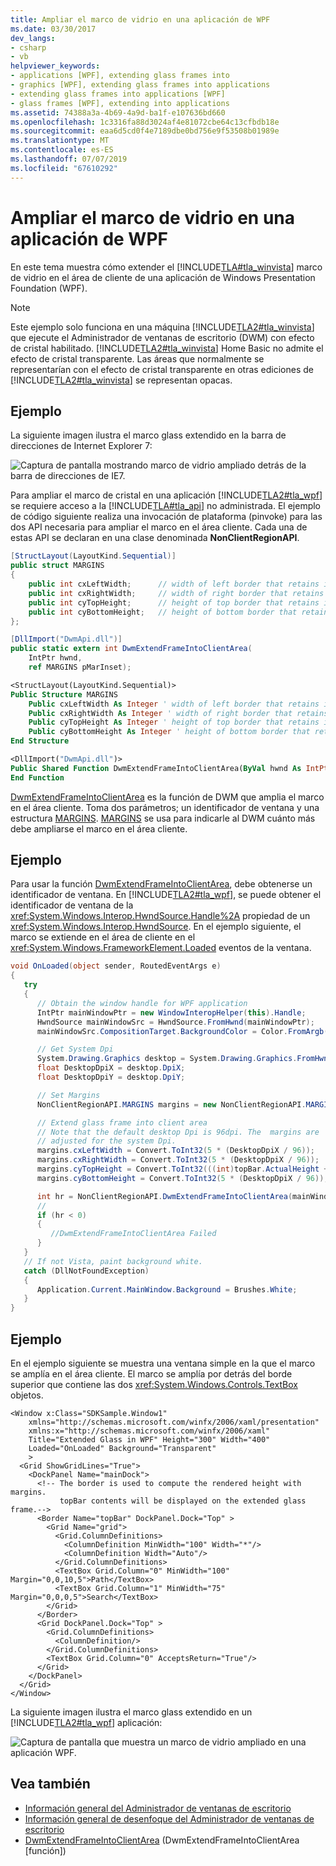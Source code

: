 ```yaml
---
title: Ampliar el marco de vidrio en una aplicación de WPF
ms.date: 03/30/2017
dev_langs:
- csharp
- vb
helpviewer_keywords:
- applications [WPF], extending glass frames into
- graphics [WPF], extending glass frames into applications
- extending glass frames into applications [WPF]
- glass frames [WPF], extending into applications
ms.assetid: 74388a3a-4b69-4a9d-ba1f-e107636bd660
ms.openlocfilehash: 1c3316fa88d3024af4e81072cbe64c13cfbdb18e
ms.sourcegitcommit: eaa6d5cd0f4e7189dbe0bd756e9f53508b01989e
ms.translationtype: MT
ms.contentlocale: es-ES
ms.lasthandoff: 07/07/2019
ms.locfileid: "67610292"
---
```

# <a name="extend-glass-frame-into-a-wpf-application"></a>Ampliar el marco de vidrio en una aplicación de WPF

En este tema muestra cómo extender el [!INCLUDE[TLA#tla_winvista](../../../../includes/tlasharptla-winvista-md.md)] marco de vidrio en el área de cliente de una aplicación de Windows Presentation Foundation (WPF).

> [!NOTE]
> Este ejemplo solo funciona en una máquina [!INCLUDE[TLA2#tla_winvista](../../../../includes/tla2sharptla-winvista-md.md)] que ejecute el Administrador de ventanas de escritorio (DWM) con efecto de cristal habilitado. [!INCLUDE[TLA2#tla_winvista](../../../../includes/tla2sharptla-winvista-md.md)] Home Basic no admite el efecto de cristal transparente. Las áreas que normalmente se representarían con el efecto de cristal transparente en otras ediciones de [!INCLUDE[TLA2#tla_winvista](../../../../includes/tla2sharptla-winvista-md.md)] se representan opacas.

## <a name="example"></a>Ejemplo

La siguiente imagen ilustra el marco glass extendido en la barra de direcciones de Internet Explorer 7:

![Captura de pantalla mostrando marco de vidrio ampliado detrás de la barra de direcciones de IE7.](./media/extend-glass-frame-into-a-wpf-application/internet-explorer-glass-frame-extended-address-bar.png)

Para ampliar el marco de cristal en una aplicación [!INCLUDE[TLA2#tla_wpf](../../../../includes/tla2sharptla-wpf-md.md)] se requiere acceso a la [!INCLUDE[TLA#tla_api](../../../../includes/tlasharptla-api-md.md)] no administrada. El ejemplo de código siguiente realiza una invocación de plataforma (pinvoke) para las dos API necesaria para ampliar el marco en el área cliente. Cada una de estas API se declaran en una clase denominada **NonClientRegionAPI**.

```csharp
[StructLayout(LayoutKind.Sequential)]
public struct MARGINS
{
    public int cxLeftWidth;      // width of left border that retains its size
    public int cxRightWidth;     // width of right border that retains its size
    public int cyTopHeight;      // height of top border that retains its size
    public int cyBottomHeight;   // height of bottom border that retains its size
};

[DllImport("DwmApi.dll")]
public static extern int DwmExtendFrameIntoClientArea(
    IntPtr hwnd,
    ref MARGINS pMarInset);
```

```vb
<StructLayout(LayoutKind.Sequential)>
Public Structure MARGINS
    Public cxLeftWidth As Integer ' width of left border that retains its size
    Public cxRightWidth As Integer ' width of right border that retains its size
    Public cyTopHeight As Integer ' height of top border that retains its size
    Public cyBottomHeight As Integer ' height of bottom border that retains its size
End Structure

<DllImport("DwmApi.dll")>
Public Shared Function DwmExtendFrameIntoClientArea(ByVal hwnd As IntPtr, ByRef pMarInset As MARGINS) As Integer
End Function
```

[DwmExtendFrameIntoClientArea](/windows/desktop/api/dwmapi/nf-dwmapi-dwmextendframeintoclientarea) es la función de DWM que amplia el marco en el área cliente. Toma dos parámetros; un identificador de ventana y una estructura [MARGINS](/windows/desktop/api/uxtheme/ns-uxtheme-_margins). [MARGINS](/windows/desktop/api/uxtheme/ns-uxtheme-_margins) se usa para indicarle al DWM cuánto más debe ampliarse el marco en el área cliente.

## <a name="example"></a>Ejemplo

Para usar la función [DwmExtendFrameIntoClientArea](/windows/desktop/api/dwmapi/nf-dwmapi-dwmextendframeintoclientarea), debe obtenerse un identificador de ventana. En [!INCLUDE[TLA2#tla_wpf](../../../../includes/tla2sharptla-wpf-md.md)], se puede obtener el identificador de ventana de la <xref:System.Windows.Interop.HwndSource.Handle%2A> propiedad de un <xref:System.Windows.Interop.HwndSource>. En el ejemplo siguiente, el marco se extiende en el área de cliente en el <xref:System.Windows.FrameworkElement.Loaded> eventos de la ventana.

```csharp
void OnLoaded(object sender, RoutedEventArgs e)
{
   try
   {
      // Obtain the window handle for WPF application
      IntPtr mainWindowPtr = new WindowInteropHelper(this).Handle;
      HwndSource mainWindowSrc = HwndSource.FromHwnd(mainWindowPtr);
      mainWindowSrc.CompositionTarget.BackgroundColor = Color.FromArgb(0, 0, 0, 0);

      // Get System Dpi
      System.Drawing.Graphics desktop = System.Drawing.Graphics.FromHwnd(mainWindowPtr);
      float DesktopDpiX = desktop.DpiX;
      float DesktopDpiY = desktop.DpiY;

      // Set Margins
      NonClientRegionAPI.MARGINS margins = new NonClientRegionAPI.MARGINS();

      // Extend glass frame into client area
      // Note that the default desktop Dpi is 96dpi. The  margins are
      // adjusted for the system Dpi.
      margins.cxLeftWidth = Convert.ToInt32(5 * (DesktopDpiX / 96));
      margins.cxRightWidth = Convert.ToInt32(5 * (DesktopDpiX / 96));
      margins.cyTopHeight = Convert.ToInt32(((int)topBar.ActualHeight + 5) * (DesktopDpiX / 96));
      margins.cyBottomHeight = Convert.ToInt32(5 * (DesktopDpiX / 96));

      int hr = NonClientRegionAPI.DwmExtendFrameIntoClientArea(mainWindowSrc.Handle, ref margins);
      //
      if (hr < 0)
      {
         //DwmExtendFrameIntoClientArea Failed
      }
   }
   // If not Vista, paint background white.
   catch (DllNotFoundException)
   {
      Application.Current.MainWindow.Background = Brushes.White;
   }
}
```

## <a name="example"></a>Ejemplo

En el ejemplo siguiente se muestra una ventana simple en la que el marco se amplía en el área cliente. El marco se amplía por detrás del borde superior que contiene las dos <xref:System.Windows.Controls.TextBox> objetos.

```xaml
<Window x:Class="SDKSample.Window1"
    xmlns="http://schemas.microsoft.com/winfx/2006/xaml/presentation"
    xmlns:x="http://schemas.microsoft.com/winfx/2006/xaml"
    Title="Extended Glass in WPF" Height="300" Width="400"
    Loaded="OnLoaded" Background="Transparent"
    >
  <Grid ShowGridLines="True">
    <DockPanel Name="mainDock">
      <!-- The border is used to compute the rendered height with margins.
           topBar contents will be displayed on the extended glass frame.-->
      <Border Name="topBar" DockPanel.Dock="Top" >
        <Grid Name="grid">
          <Grid.ColumnDefinitions>
            <ColumnDefinition MinWidth="100" Width="*"/>
            <ColumnDefinition Width="Auto"/>
          </Grid.ColumnDefinitions>
          <TextBox Grid.Column="0" MinWidth="100" Margin="0,0,10,5">Path</TextBox>
          <TextBox Grid.Column="1" MinWidth="75" Margin="0,0,0,5">Search</TextBox>
        </Grid>
      </Border>
      <Grid DockPanel.Dock="Top" >
        <Grid.ColumnDefinitions>
          <ColumnDefinition/>
        </Grid.ColumnDefinitions>
        <TextBox Grid.Column="0" AcceptsReturn="True"/>
      </Grid>
    </DockPanel>
  </Grid>
</Window>
```

La siguiente imagen ilustra el marco glass extendido en un [!INCLUDE[TLA2#tla_wpf](../../../../includes/tla2sharptla-wpf-md.md)] aplicación:

![Captura de pantalla que muestra un marco de vidrio ampliado en una aplicación WPF.](./media/extend-glass-frame-into-a-wpf-application/glass-frame-extended-wpf-application.png)

## <a name="see-also"></a>Vea también

- [Información general del Administrador de ventanas de escritorio](/windows/desktop/dwm/dwm-overview)
- [Información general de desenfoque del Administrador de ventanas de escritorio](/windows/desktop/dwm/blur-ovw)
- [DwmExtendFrameIntoClientArea](/windows/desktop/api/dwmapi/nf-dwmapi-dwmextendframeintoclientarea) (DwmExtendFrameIntoClientArea [función])
